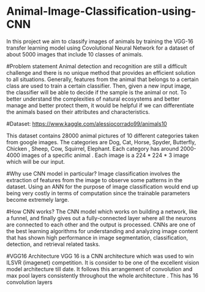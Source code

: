 # Animal-Image-Classification-using-CNN
In this project we aim to classify images of animals by training the VGG-16 transfer learning model using Covolutional Neural Network for a dataset of about 5000 images that include 10 classes of animals.

#Problem statement
Animal detection and recognition are still a difficult challenge and there is no unique method that provides an  efficient solution to all situations. 
Generally, features from the animal that belongs to a certain class are used to train a certain classifier. Then, given a new input image, the classifier will be able to decide if the sample is the animal or not. 
To better understand the complexities of natural ecosystems and better manage and better protect them, it would be helpful if we can differentiate the animals based on their attributes and characteristics.

#Dataset:
https://www.kaggle.com/alessiocorrado99/animals10

This dataset contains  28000 animal pictures of 10 different categories taken from google images.
The categories are  Dog, Cat, Horse, Spyder, Butterfly, Chicken , Sheep, Cow, Squirrel, Elephant.
Each category has  around 2000-4000  images of a specific  animal .
Each image is a 224 * 224 * 3 image which will be our input.

#Why use CNN model in particular?
Image classification involves the extraction of features from the image to observe some patterns in the dataset. 
Using an ANN for the purpose of image classification would end up being very costly in terms of computation since the trainable parameters become extremely large.

#How CNN works?
The CNN model which works on building a network, like a funnel, and finally gives out a fully-connected layer where all the neurons are connected to each other and the output is processed. 
CNNs are one of the best learning algorithms for understanding and analyzing image content that has shown high performance in image segmentation, classification, detection, and retrieval related tasks.

#VGG16 Architecture
VGG 16  is a CNN  architecture  which was used to win ILSVR  (imagenet) competition.
It is consider to be one of the excellent vision model architecture till date.
It follows this arrangement of convolution and max pool layers consistently throughout the whole architecture .
This has 16 convolution layers
